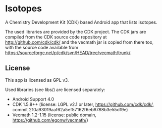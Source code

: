 # Isotopes

A Chemistry Development Kit (CDK) based Android app that lists isotopes.

The used libraries are provided by the CDK project. The CDK jars are compiled
from the CDK source code repository at http://github.com/cdk/cdk/ and the vecmath
jar is copied from there too, with the source code available from
https://sourceforge.net/p/cdk/svn/HEAD/tree/vecmath/trunk/.

## License

This app is licensed as GPL v3.

Used libraries (see libs/) are licensed separately:

- Android Support 4.0
- CDK 1.5.8++ (license: LGPL v2.1 or later, https://github.com/cdk/cdk/, commit 210a93019aaf62a5ef57162f6eb9788b3e55df9e)
- Vecmath 1.2-1.15 (license: public domain, https://github.com/egonw/vecmath/)
